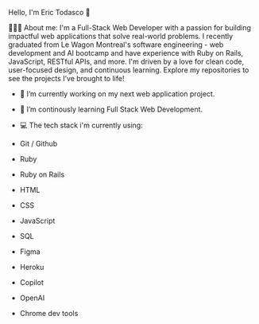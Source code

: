 Hello, I'm Eric Todasco 👋

👨🏼‍💻 About me: I'm a Full-Stack Web Developer with a passion for building impactful web applications that solve real-world problems. I recently graduated from Le Wagon Montreal's software engineering - web development and AI bootcamp and have experience with Ruby on Rails, JavaScript, RESTful APIs, and more. I'm driven by a love for clean code, user-focused design, and continuous learning. Explore my repositories to see the projects I’ve brought to life!

- 🔭 I’m currently working on my next web application project.
- 🌱 I’m continously learning Full Stack Web Development.
  
- 💻 The tech stack i'm currently using:
- Git / Github
- Ruby
- Ruby on Rails
- HTML
- CSS
- JavaScript
- SQL
- Figma
- Heroku
- Copilot
- OpenAI
- Chrome dev tools
